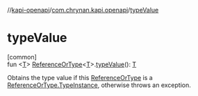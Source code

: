 //[kapi-openapi](../../index.md)/[com.chrynan.kapi.openapi](index.md)/[typeValue](type-value.md)

# typeValue

[common]\
fun &lt;[T](type-value.md)&gt; [ReferenceOrType](-reference-or-type/index.md)&lt;[T](type-value.md)&gt;.[typeValue](type-value.md)(): [T](type-value.md)

Obtains the type value if this [ReferenceOrType](-reference-or-type/index.md) is a [ReferenceOrType.TypeInstance](-reference-or-type/-type-instance/index.md), otherwise throws an exception.
